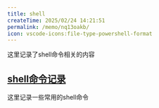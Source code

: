 ```yaml
---
title: shell
createTime: 2025/02/24 14:21:51
permalink: /memo/nq13oakb/
icon: vscode-icons:file-type-powershell-format
---
```


 这里记录了shell命令相关的内容

## [shell命令记录](./shell命令记录.md)

这里记录一些常用的shell命令